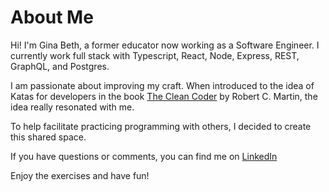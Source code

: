 # About Me

Hi! I'm Gina Beth, a former educator now working as a Software Engineer. I currently work full stack with Typescript, React, Node, Express, REST, GraphQL, and Postgres.

I am passionate about improving my craft. When introduced to the idea of Katas for developers in the book [The Clean Coder](https://www.amazon.com/Clean-Coder-Conduct-Professional-Programmers/dp/0137081073) by Robert C. Martin, the idea really resonated with me. 

To help facilitate practicing programming with others, I decided to create this shared space.

If you have questions or comments, you can find me on [LinkedIn](https://www.linkedin.com/in/gina-beth-russell/)

Enjoy the exercises and have fun!
